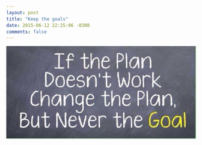 ```yaml
---
layout: post
title: "Keep the goals"
date: 2015-06-12 22:25:06 -0300
comments: false
---
```



![image](https://raw.githubusercontent.com/jaimeguzman/jaimeguzman.github.io/4db095f959e9060538efcf8fdaa005dac017acce/files/iftheplan.jpeg)


